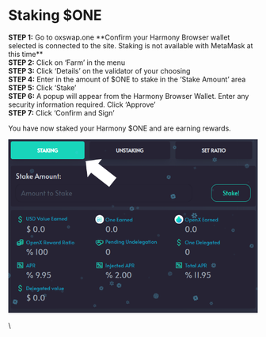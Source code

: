 # Staking $ONE

**STEP 1:** Go to oxswap.one \*\*Confirm your Harmony Browser wallet selected is connected to the site.  Staking is not available with MetaMask at this time\*\*\
**STEP 2:** Click on ‘Farm’ in the menu\
**STEP 3:** Click ‘Details’ on the validator of your choosing\
**STEP 4:** Enter in the amount of $ONE to stake in the ‘Stake Amount’ area\
**STEP 5:** Click ‘Stake’\
**STEP 6:** A popup will appear from the Harmony Browser Wallet. Enter any security information required. Click ‘Approve’\
**STEP 7:** Click ‘Confirm and Sign’

You have now staked your Harmony $ONE and are earning rewards.

![](../../.gitbook/assets/staking.png)

\
